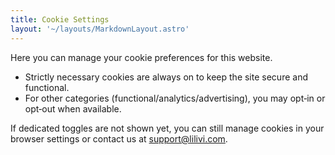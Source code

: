 ```yaml
---
title: Cookie Settings
layout: '~/layouts/MarkdownLayout.astro'
---
```

Here you can manage your cookie preferences for this website.

- Strictly necessary cookies are always on to keep the site secure and functional.
- For other categories (functional/analytics/advertising), you may opt‑in or opt‑out when available.

If dedicated toggles are not shown yet, you can still manage cookies in your browser settings or contact us at support@lilivi.com.
